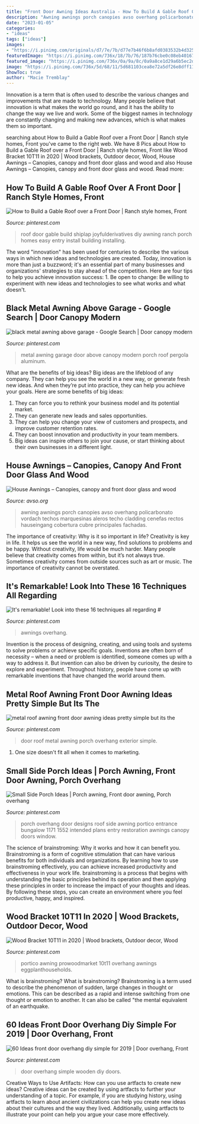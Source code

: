 ```yaml
---
title: "Front Door Awning Ideas Australia - How To Build A Gable Roof Over A Front Door"
description: "Awning awnings porch canopies avso overhang policarbonato vordach techos marquesinas aleros techo cladding cenefas rectos hauseingang cobertura cubre principales fachadas"
date: "2023-01-05"
categories:
- "ideas"
tags: ["ideas"]
images:
- "https://i.pinimg.com/originals/d7/7e/7b/d77e7b46f6b8afd0383532b4d3254ad3.png"
featuredImage: "https://i.pinimg.com/736x/18/7b/76/187b76cbe0c08eb401679a202bd59e8d.jpg"
featured_image: "https://i.pinimg.com/736x/0a/9a/8c/0a9a8ce1d29a6b5ec2d15a490d4a646a--front-door-overhang-front-doors.jpg"
image: "https://i.pinimg.com/736x/5d/68/11/5d681103cea8e72a5df26e8dff11c9d4.jpg"
ShowToc: true
author: "Macie Tremblay"
---
```



Innovation is a term that is often used to describe the various changes and improvements that are made to technology. Many people believe that innovation is what makes the world go round, and it has the ability to change the way we live and work. Some of the biggest names in technology are constantly changing and making new advances, which is what makes them so important.

	

		
searching about How to Build a Gable Roof over a Front Door | Ranch style homes, Front you've came to the right web. We have 8 Pics about How to Build a Gable Roof over a Front Door | Ranch style homes, Front like Wood Bracket 10T11 in 2020 | Wood brackets, Outdoor decor, Wood, House Awnings – Canopies, canopy and front door glass and wood and also House Awnings – Canopies, canopy and front door glass and wood. Read more:
		
    
## How To Build A Gable Roof Over A Front Door | Ranch Style Homes, Front

<img loading=lazy src="https://i.pinimg.com/736x/d7/28/f6/d728f6f420a348e4da0b5ba1c861eab6.jpg" onerror="this.onerror=null;this.src='https://tse3.mm.bing.net/th?id=OIP.d4wBw9KMD1FNpq50nlMyIQHaPH&amp;pid=15.1';" alt="How to Build a Gable Roof over a Front Door | Ranch style homes, Front">

_Source: pinterest.com_

>roof door gable build shiplap joyfulderivatives diy awning ranch porch homes easy entry install building installing. 

	

The word "innovation" has been used for centuries to describe the various ways in which new ideas and technologies are created. Today, innovation is more than just a buzzword; it's an essential part of many businesses and organizations' strategies to stay ahead of the competition. Here are four tips to help you achieve innovation success: 1. Be open to change: Be willing to experiment with new ideas and technologies to see what works and what doesn't.

    
## Black Metal Awning Above Garage - Google Search | Door Canopy Modern

<img loading=lazy src="https://i.pinimg.com/originals/d7/7e/7b/d77e7b46f6b8afd0383532b4d3254ad3.png" onerror="this.onerror=null;this.src='https://tse4.mm.bing.net/th?id=OIP.U8OS6XvjaRhKOSgW2eJPNAAAAA&amp;pid=15.1';" alt="black metal awning above garage - Google Search | Door canopy modern">

_Source: pinterest.com_

>metal awning garage door above canopy modern porch roof pergola aluminum. 

	

What are the benefits of big ideas?
Big ideas are the lifeblood of any company. They can help you see the world in a new way, or generate fresh new ideas. And when they’re put into practice, they can help you achieve your goals. Here are some benefits of big ideas: 
1. They can force you to rethink your business model and its potential market.
2. They can generate new leads and sales opportunities.
3. They can help you change your view of customers and prospects, and improve customer retention rates. 
4. They can boost innovation and productivity in your team members. 
5. Big ideas can inspire others to join your cause, or start thinking about their own businesses in a different light. 

    
## House Awnings – Canopies, Canopy And Front Door Glass And Wood

<img loading=lazy src="https://www.avso.org/wp-content/uploads/2014/11/house-awnings-canopies-canopy-and-front-door-glass-and-wood-1415267869.jpg" onerror="this.onerror=null;this.src='https://tse3.mm.bing.net/th?id=OIP.trmhgx3K_4taT8GdY-k5cQHaIe&amp;pid=15.1';" alt="House Awnings – Canopies, canopy and front door glass and wood">

_Source: avso.org_

>awning awnings porch canopies avso overhang policarbonato vordach techos marquesinas aleros techo cladding cenefas rectos hauseingang cobertura cubre principales fachadas. 

	

The importance of creativity: Why is it so important in life?
Creativity is key in life. It helps us see the world in a new way, find solutions to problems and be happy. Without creativity, life would be much harder. Many people believe that creativity comes from within, but it’s not always true. Sometimes creativity comes from outside sources such as art or music. The importance of creativity cannot be overstated.

    
## It&#039;s Remarkable! Look Into These 16 Techniques All Regarding #

<img loading=lazy src="https://i.pinimg.com/736x/18/7b/76/187b76cbe0c08eb401679a202bd59e8d.jpg" onerror="this.onerror=null;this.src='https://tse1.mm.bing.net/th?id=OIP.F0xFgE5APeqbf5hsylDlogHaHa&amp;pid=15.1';" alt="It&#039;s remarkable! Look into these 16 techniques all regarding #">

_Source: pinterest.com_

>awnings overhang. 

	

Invention is the process of designing, creating, and using tools and systems to solve problems or achieve specific goals. Inventions are often born of necessity – when a need or problem is identified, someone comes up with a way to address it. But invention can also be driven by curiosity, the desire to explore and experiment. Throughout history, people have come up with remarkable inventions that have changed the world around them.

    
## Metal Roof Awning Front Door Awning Ideas Pretty Simple But Its The

<img loading=lazy src="https://i.pinimg.com/736x/71/17/1b/71171bc7c02b287a0201761212daf8ab.jpg" onerror="this.onerror=null;this.src='https://tse2.mm.bing.net/th?id=OIP.dfogQDmGtgGmQf7JWv9RfwHaLH&amp;pid=15.1';" alt="metal roof awning front door awning ideas pretty simple but its the">

_Source: pinterest.com_

>door roof metal awning porch overhang exterior simple. 

	

1. One size doesn't fit all when it comes to marketing.

    
## Small Side Porch Ideas | Porch Awning, Front Door Awning, Porch Overhang

<img loading=lazy src="https://i.pinimg.com/736x/0a/9a/8c/0a9a8ce1d29a6b5ec2d15a490d4a646a--front-door-overhang-front-doors.jpg" onerror="this.onerror=null;this.src='https://tse1.mm.bing.net/th?id=OIP.piIlfWzzfl5hHXNn4nXm0gHaFl&amp;pid=15.1';" alt="Small Side Porch Ideas | Porch awning, Front door awning, Porch overhang">

_Source: pinterest.com_

>porch overhang door designs roof side awning portico entrance bungalow 1171 1552 intended plans entry restoration awnings canopy doors window. 

	

The science of brainstroming: Why it works and how it can benefit you.
Brainstroming is a form of cognitive stimulation that can have various benefits for both individuals and organizations. By learning how to use brainstroming effectively, you can achieve increased productivity and effectiveness in your work life. brainstroming is a process that begins with understanding the basic principles behind its operation and then applying these principles in order to increase the impact of your thoughts and ideas. By following these steps, you can create an environment where you feel productive, happy, and inspired.

    
## Wood Bracket 10T11 In 2020 | Wood Brackets, Outdoor Decor, Wood

<img loading=lazy src="https://i.pinimg.com/736x/5d/68/11/5d681103cea8e72a5df26e8dff11c9d4.jpg" onerror="this.onerror=null;this.src='https://tse3.mm.bing.net/th?id=OIP.sAwGcd_ADvNj79akeUxocAHaHa&amp;pid=15.1';" alt="Wood Bracket 10T11 in 2020 | Wood brackets, Outdoor decor, Wood">

_Source: pinterest.com_

>portico awning prowoodmarket 10t11 overhang awnings eggplanthouseholds. 

	

What is brainstroming?
What is brainstroming? Brainstroming is a term used to describe the phenomenon of sudden, large changes in thought or emotions. This can be described as a rapid and intense switching from one thought or emotion to another. It can also be called "the mental equivalent of an earthquake.

    
## 60 Ideas Front Door Overhang Diy Simple For 2019 | Door Overhang, Front

<img loading=lazy src="https://i.pinimg.com/736x/b1/a1/b5/b1a1b5251f0235fee8b0fcc895a223c8.jpg" onerror="this.onerror=null;this.src='https://tse4.mm.bing.net/th?id=OIP.10cGhxrCZ9lQgiK6_SQSugAAAA&amp;pid=15.1';" alt="60 Ideas front door overhang diy simple for 2019 | Door overhang, Front">

_Source: pinterest.com_

>door overhang simple wooden diy doors. 

	

Creative Ways to Use Artifacts: How can you use artfacts to create new ideas?
Creative ideas can be created by using artfacts to further your understanding of a topic. For example, if you are studying history, using artfacts to learn about ancient civilizations can help you create new ideas about their cultures and the way they lived. Additionally, using artfacts to illustrate your point can help you argue your case more effectively.

